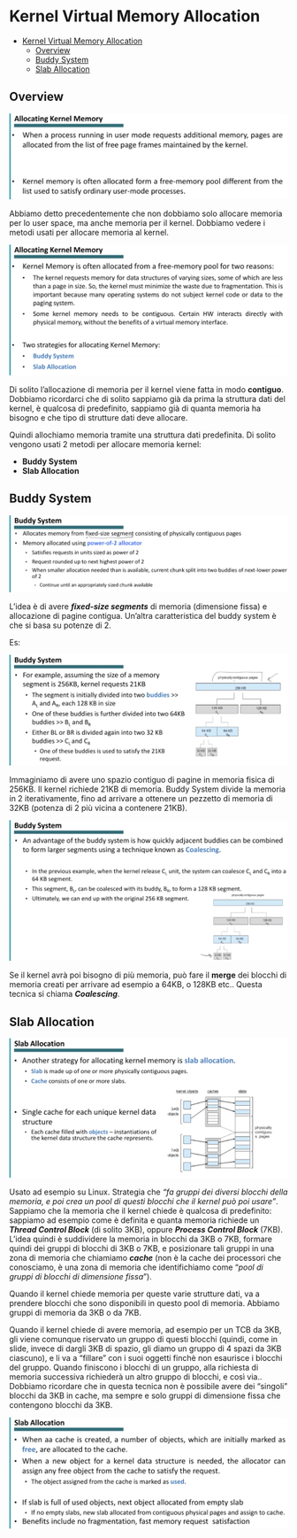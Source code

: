 # Kernel Virtual Memory Allocation

- [Kernel Virtual Memory Allocation](#kernel-virtual-memory-allocation)
  - [Overview](#overview)
  - [Buddy System](#buddy-system)
  - [Slab Allocation](#slab-allocation)


## Overview

![Untitled](../imgs/KernelMem-Untitled.png)

Abbiamo detto precedentemente che non dobbiamo solo allocare memoria per lo user space, ma anche memoria per il kernel.
Dobbiamo vedere i metodi usati per allocare memoria al kernel.

![Untitled](../imgs/KernelMem-Untitled%201.png)

Di solito l’allocazione di memoria per il kernel viene fatta in modo **contiguo**.
Dobbiamo ricordarci che di solito sappiamo già da prima la struttura dati del kernel, è qualcosa di predefinito, sappiamo già di quanta memoria ha bisogno e che tipo di strutture dati deve allocare.

Quindi allochiamo memoria tramite una struttura dati predefinita.
Di solito vengono usati 2 metodi per allocare memoria kernel:

- **Buddy System**
- **Slab Allocation**

## Buddy System

![Untitled](../imgs/KernelMem-Untitled%202.png)

L’idea è di avere ***fixed-size segments*** di memoria (dimensione fissa) e allocazione di pagine contigua.
Un’altra caratteristica del buddy system è che si basa su potenze di 2.

Es:

![Untitled](../imgs/KernelMem-Untitled%203.png)

Immaginiamo di avere uno spazio contiguo di pagine in memoria fisica di 256KB.
Il kernel richiede 21KB di memoria.
Buddy System divide la memoria in 2 iterativamente, fino ad arrivare a ottenere un pezzetto di memoria di 32KB (potenza di 2 più vicina a contenere 21KB).

![Untitled](../imgs/KernelMem-Untitled%204.png)

Se il kernel avrà poi bisogno di più memoria, può fare il **merge** dei blocchi di memoria creati per arrivare ad esempio a 64KB, o 128KB etc..
Questa tecnica si chiama ***Coalescing***.

## Slab Allocation

![Untitled](../imgs/KernelMem-Untitled%205.png)

Usato ad esempio su Linux.
Strategia che *“fa gruppi dei diversi blocchi della memoria, e poi crea un pool di questi blocchi che il kernel può poi usare”*.
Sappiamo che la memoria che il kernel chiede è qualcosa di predefinito: sappiamo ad esempio come è definita e quanta memoria richiede un ***Thread Control Block*** (di solito 3KB), oppure ***Process Control Block*** (7KB).
L’idea quindi è suddividere la memoria in blocchi da 3KB o 7KB, formare quindi dei gruppi di blocchi di 3KB o 7KB, e posizionare tali gruppi in una zona di memoria che chiamiamo ***cache*** (non è la cache dei processori che conosciamo, è una zona di memoria che identifichiamo come “*pool di gruppi di blocchi di dimensione fissa*”).

Quando il kernel chiede memoria per queste varie strutture dati, va a prendere blocchi che sono disponibili in questo pool di memoria.
Abbiamo gruppi di memoria da 3KB o da 7KB.

Quando il kernel chiede di avere memoria, ad esempio per un TCB da 3KB, gli viene comunque riservato un gruppo di questi blocchi (quindi, come in slide, invece di dargli 3KB di spazio, gli diamo un gruppo di 4 spazi da 3KB ciascuno), e li va a “fillare” con i suoi oggetti finchè non esaurisce i blocchi del gruppo.
Quando finiscono i blocchi di un gruppo, alla richiesta di memoria successiva richiederà un altro gruppo di blocchi, e così via..
Dobbiamo ricordare che in questa tecnica non è possibile avere dei “singoli” blocchi da 3KB in cache, ma sempre e solo gruppi di dimensione fissa che contengono blocchi da 3KB.

![Untitled](../imgs/KernelMem-Untitled%206.png)
